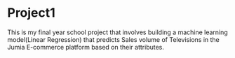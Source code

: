 # Project1
This is my final year school project that involves building a machine learning model(Linear Regression) that predicts Sales volume of Televisions in the Jumia E-commerce platform based on their attributes.
